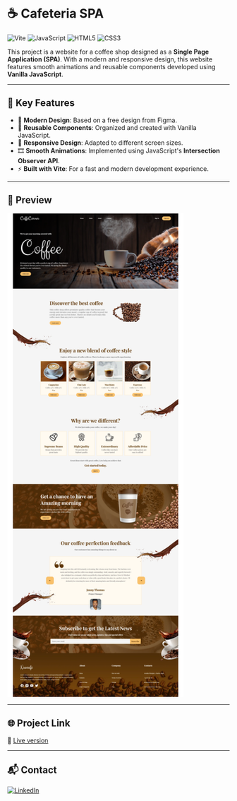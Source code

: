 # ☕ Cafeteria SPA

![Vite](https://img.shields.io/badge/-Vite-646CFF?style=for-the-badge&logo=vite&logoColor=white)
![JavaScript](https://img.shields.io/badge/-JavaScript-F7DF1E?style=for-the-badge&logo=javascript&logoColor=white)
![HTML5](https://img.shields.io/badge/-HTML5-E34F26?style=for-the-badge&logo=html5&logoColor=white)
![CSS3](https://img.shields.io/badge/-CSS3-1572B6?style=for-the-badge&logo=css3&logoColor=white)

This project is a website for a coffee shop designed as a **Single Page
Application (SPA)**. With a modern and responsive design, this website features
smooth animations and reusable components developed using **Vanilla
JavaScript**.

---

## 🚀 **Key Features**

- 🌟 **Modern Design**: Based on a free design from Figma.
- 🔄 **Reusable Components**: Organized and created with Vanilla JavaScript.
- 📱 **Responsive Design**: Adapted to different screen sizes.
- 🎞️ **Smooth Animations**: Implemented using JavaScript's **Intersection
  Observer API**.
- ⚡ **Built with Vite**: For a fast and modern development experience.

---

## 📸 **Preview**

<img style="width: 400px" src="./preview.webp">

---

## 🌐 **Project Link**

🔗 [Live version](https://sweet-coffee-corner.vercel.app/)

---

## 📬 Contact

[![LinkedIn](https://img.shields.io/badge/-LinkedIn-0A66C2?style=for-the-badge&logo=linkedin&logoColor=white)](https://www.linkedin.com/in/javier-moreno-valle-813a18135/)

